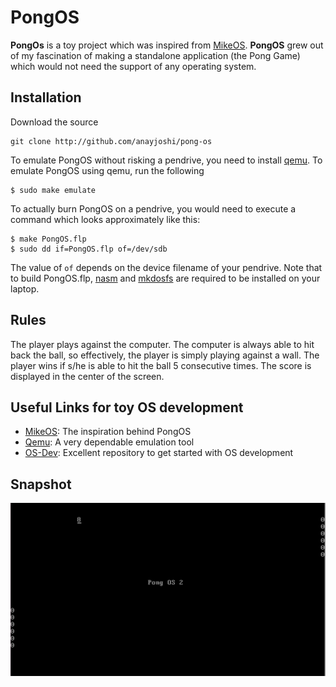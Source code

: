 # PongOS

**PongOs** is a toy project which was inspired from [MikeOS](http://mikeos.berlios.de). **PongOS** grew out of my fascination of making a standalone application (the Pong Game) which would not need the support of any operating system. 

## Installation

Download the source

```
git clone http://github.com/anayjoshi/pong-os
```

To emulate PongOS without risking a pendrive, you need to install [qemu](http://wiki.quemy.org/Main_Page). To emulate PongOS using qemu, run the following 

```
$ sudo make emulate
```
To actually burn PongOS on a pendrive, you would need to execute a command which looks approximately like this: 

```
$ make PongOS.flp
$ sudo dd if=PongOS.flp of=/dev/sdb
```

The value of `of` depends on the device filename of your pendrive. Note that to build PongOS.flp, [nasm](http://www.nasm.us/) and [mkdosfs](http://en.wikipedia.org/wiki/Mkdosfs) are required to be installed on your laptop.

## Rules

The player plays against the computer. The computer is always able to hit back the ball, so effectively, the player is simply playing against a wall. The player wins if s/he is able to hit the ball 5 consecutive times. The score is displayed in the center of the screen.

## Useful Links for toy OS development


- [MikeOS](http://mikeos.berlios.de"): The inspiration behind PongOS
- [Qemu](http://wiki.quemy.org/Main_Page): A very dependable emulation tool
- [OS-Dev](http://wiki.osdev.org/‎): Excellent repository to get started with OS development

## Snapshot

![Pong Working](/docs/img/pong-working.png?raw=true "Pong Working")

